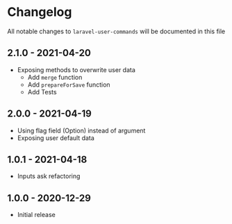# Changelog

All notable changes to `laravel-user-commands` will be documented in this file

## 2.1.0 - 2021-04-20
- Exposing methods to overwrite user data
    - Add `merge` function
    - Add `prepareForSave` function
    - Add Tests

## 2.0.0 - 2021-04-19
- Using flag field (Option) instead of argument
- Exposing user default data

## 1.0.1 - 2021-04-18
- Inputs ask refactoring

## 1.0.0 - 2020-12-29
- Initial release
